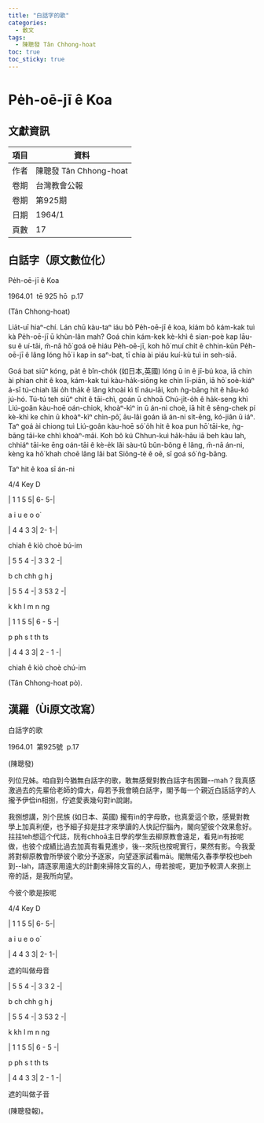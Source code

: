 ```yaml
---
title: "白話字的歌"
categories:
  - 散文
tags:
  - 陳聰發 Tân Chhong-hoat
toc: true
toc_sticky: true
---
```


# Pe̍h-oē-jī ê Koa

## 文獻資訊

| 項目 | 資料 |
|---|---|
| 作者 | 陳聰發 Tân Chhong-hoat |
| 卷期 | 台灣教會公報 |
| 卷期 | 第925期 |
| 日期 | 1964/1 |
| 頁數 | 17 |

## 白話字（原文數位化）

Pe̍h-oē-jī ê Koa

1964.01  tē 925 hō  p.17

(Tân Chhong-hoat)

Lia̍t-uī hiaⁿ-chí. Lán chū kàu-taⁿ iáu bô Pe̍h-oē-jī ê koa, kiám bô kám-kak tuì kà Pe̍h-oē-jī ū khùn-lân mah? Goá chin kám-kek kè-khì ê sian-poè kap lāu-su ê uí-tāi, m̄-nā hō͘ goá oē hiáu Pe̍h-oē-jī, koh hō͘ muí chi̍t ê chhin-kūn Pe̍h-oē-jī ê lâng lóng hō͘ i kap in saⁿ-bat, tī chia ài piáu kuí-kù tuì in seh-siā.

Goá bat siūⁿ kóng, pa̍t ê bîn-cho̍k (如日本,英國) lóng ū in ê jī-bú koa, iā chin ài phian chit ê koa, kám-kak tuì kàu-ha̍k-siōng ke chin lī-piān, iā hō͘ soè-kiáⁿ á-sī tú-chiah lâi o̍h tha̍k ê lâng khoài kì tī náu-lāi, koh ǹg-bāng hit ê hāu-kó jú-hó. Tú-tú teh siūⁿ chit ê tāi-chì, goán ū chhoā Chú-ji̍t-o̍h ê ha̍k-seng khì Liú-goân kàu-hoē oán-chiok, khoàⁿ-kìⁿ in ū án-ni choè, iā hit ê sêng-chek pí kè-khì ke chin ū khoàⁿ-kìⁿ chìn-pō͘, āu-lâi goán iā án-ni si̍t-ēng, kó-jiân ū iáⁿ. Taⁿ goá ài chiong tuì Liú-goân kàu-hoē só͘ o̍h hit ê koa pun hō͘ tāi-ke, ǹg-bāng tāi-ke chhì khoàⁿ-māi. Koh bô kú Chhun-kuì ha̍k-hāu iā beh kàu lah, chhiáⁿ tāi-ke ēng oán-tāi ê kè-e̍k lâi sàu-tû bûn-bông ê lâng, m̄-nā án-ni, kèng ka hō͘ khah choē lâng lâi bat Siōng-tè ê oē, sī goá só͘ ǹg-bāng.

Taⁿ hit ê koa sī án-ni

4/4 Key D

| 1 1 5 5| 6- 5-|

a i u e o o͘

| 4 4 3 3| 2- 1-|

chiah ê kiò choè bú-im

| 5 5 4 -| 3 3 2 -|

b ch chh g h j

| 5 5 4 -| 3 53 2 -|

k kh l m n ng

| 1 1 5 5| 6 - 5 -|

p ph s t th ts

| 4 4 3 3| 2 - 1 -|

chiah ê kiò choè chú-im

(Tân Chhong-hoat pò).

## 漢羅（Ùi原文改寫）

白話字的歌

1964.01  第925號  p.17

(陳聰發)

列位兄姊。咱自到今猶無白話字的歌，敢無感覺對教白話字有困難--mah？我真感激過去的先輩佮老師的偉大，毋若予我會曉白話字，閣予每一个親近白話話字的人攏予伊佮in相捌，佇遮愛表幾句對in說謝。

我捌想講，別个民族 (如日本、英國) 攏有in的字母歌，也真愛這个歌，感覺對教學上加真利便，也予細子抑是拄才來學讀的人快記佇腦內，閣向望彼个效果愈好。拄拄teh想這个代誌，阮有chhoā主日學的學生去柳原教會遠足，看見in有按呢做，也彼个成績比過去加真有看見進步，後--來阮也按呢實行，果然有影。今我愛將對柳原教會所學彼个歌分予逐家，向望逐家試看māi。閣無偌久春季學校也beh到--lah，請逐家用遠大的計劃來掃除文盲的人，毋若按呢，更加予較濟人來捌上帝的話，是我所向望。

今彼个歌是按呢

4/4 Key D

| 1 1 5 5| 6- 5-|

a i u e o o͘

| 4 4 3 3| 2- 1-|

遮的叫做母音

| 5 5 4 -| 3 3 2 -|

b ch chh g h j

| 5 5 4 -| 3 53 2 -|

k kh l m n ng

| 1 1 5 5| 6 - 5 -|

p ph s t th ts

| 4 4 3 3| 2 - 1 -|

遮的叫做子音

(陳聰發報)。
